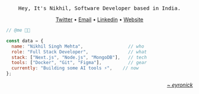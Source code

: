 <div align="center">
  <pre>Hey, It's Nikhil, Software Developer based in India.</pre>

  <a href="https://www.x.com/eyronick">Twitter</a>
  •
  <a href="mailto:eyronick@gmail.com">Email</a>
  •
  <a href="https://www.linkedin.com/in/eyronick">Linkedin</a>
  •
  <a href="https://portfolio-smoky-chi-69.vercel.app">Website</a>
</div>

<div>
  
```javascript
// @me 👨‍💻

const data = {
  name: "Nikhil Singh Mehta",                 // who
  role: "Full Stack Developer",               // what
  stack: ["Next.js", "Node.js", "MongoDB"],   // tech
  tools: ["Docker", "Git", "Figma"],          // gear
  currently: "Building some AI tools ⚡",    // now
};
```

</div>


<div align="right" width="200">
  <a href="https://portfolio-smoky-chi-69.vercel.app">
    <i>~ eyronick</i>
  </a>
</div>
